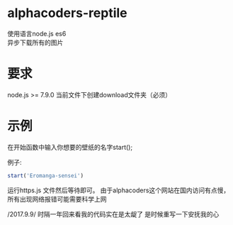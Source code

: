 # alphacoders-reptile  
使用语言node.js es6  
异步下载所有的图片
# 要求  
node.js >= 7.9.0 当前文件下创建download文件夹（必须）  
# 示例  
在开始函数中输入你想要的壁纸的名字start(); 

例子:
````javascript
start('Eromanga-sensei')
````

运行https.js 文件然后等待即可。 由于alphacoders这个网站在国内访问有点慢，所有出现网络报错可能需要科学上网  

/2017.9.9/
时隔一年回来看我的代码实在是太龊了 是时候重写一下安抚我的心
